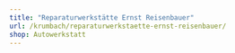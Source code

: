 ```yaml
---
title: "Reparaturwerkstätte Ernst Reisenbauer"
url: /krumbach/reparaturwerkstaette-ernst-reisenbauer/
shop: Autowerkstatt
---
```

